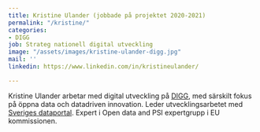 ```yaml
---
title: Kristine Ulander (jobbade på projektet 2020-2021)
permalink: "/kristine/"
categories:
- DIGG
job: Strateg nationell digital utveckling
image: "/assets/images/kristine-ulander-digg.jpg"
mail: ''
linkedin: https://www.linkedin.com/in/kristineulander/

---
```

Kristine Ulander arbetar med digital utveckling på [DIGG](https://digg.se), med särskilt fokus på öppna data och datadriven innovation. Leder utvecklingsarbetet med [Sveriges dataportal](https://dataportal.se). Expert i Open data and PSI expertgrupp i EU kommissionen.
